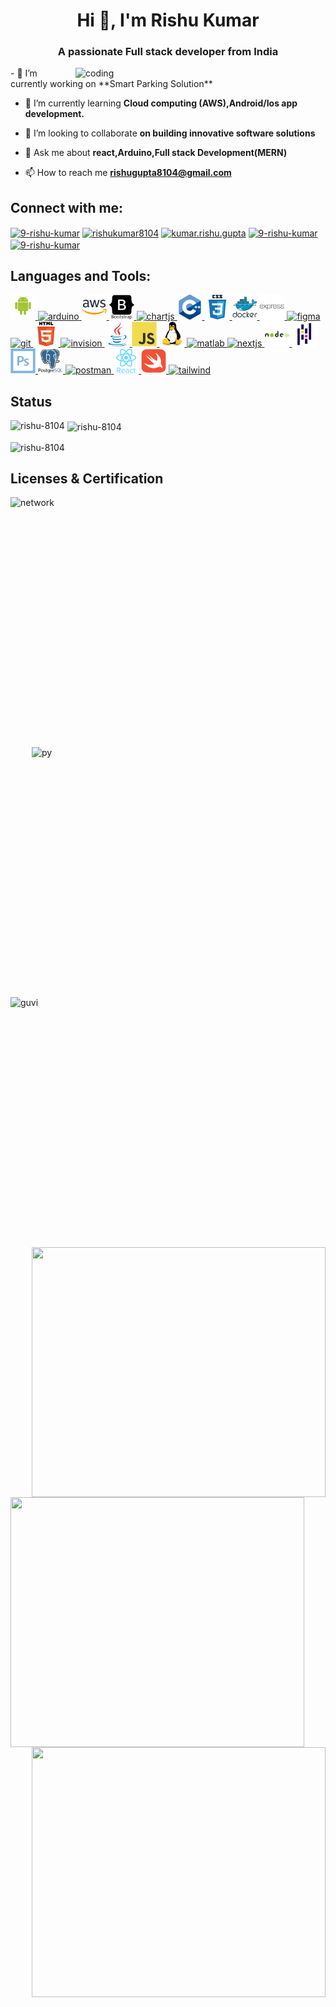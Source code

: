 <h1 align="center">Hi 👋, I'm Rishu Kumar</h1>
<h3 align="center">A passionate Full stack developer from India</h3>
<img align="right" alt="coding" width="400" src="https://www.techbabble.zone/content/images/2021/07/46207-programmer-1.gif">
- 🔭 I’m currently working on **Smart Parking Solution**

- 🌱 I’m currently learning **Cloud computing (AWS),Android/Ios app development.**

- 👯 I’m looking to collaborate **on building innovative software solutions**

- 💬 Ask me about **react,Arduino,Full stack Development(MERN)**

- 📫 How to reach me **rishugupta8104@gmail.com**

## Connect with me:
<p align="left">
<a href="https://linkedin.com/in/9-rishu-kumar" target="blank"><img align="center" src="https://raw.githubusercontent.com/rahuldkjain/github-profile-readme-generator/master/src/images/icons/Social/linked-in-alt.svg" alt="9-rishu-kumar" height="30" width="40" /></a>
<a href="https://twitter.com/rishukumar8104" target="blank"><img align="center" src="https://raw.githubusercontent.com/rahuldkjain/github-profile-readme-generator/master/src/images/icons/Social/twitter.svg" alt="rishukumar8104" height="30" width="40" /></a>
<a href="https://instagram.com/kumar.rishu.gupta" target="blank"><img align="center" src="https://raw.githubusercontent.com/rahuldkjain/github-profile-readme-generator/master/src/images/icons/Social/instagram.svg" alt="kumar.rishu.gupta" height="30" width="40" /></a>
<a href="https://dribbble.com/9-rishu-kumar" target="blank"><img align="center" src="https://raw.githubusercontent.com/rahuldkjain/github-profile-readme-generator/master/src/images/icons/Social/dribbble.svg" alt="9-rishu-kumar" height="30" width="40" /></a>
<a href="https://www.behance.net/9-rishu-kumar" target="blank"><img align="center" src="https://raw.githubusercontent.com/rahuldkjain/github-profile-readme-generator/master/src/images/icons/Social/behance.svg" alt="9-rishu-kumar" height="30" width="40" /></a>
</p>

## Languages and Tools:
<p align="left"> <a href="https://developer.android.com" target="_blank" rel="noreferrer"> <img src="https://raw.githubusercontent.com/devicons/devicon/master/icons/android/android-original-wordmark.svg" alt="android" width="40" height="40"/> </a> <a href="https://www.arduino.cc/" target="_blank" rel="noreferrer"> <img src="https://cdn.worldvectorlogo.com/logos/arduino-1.svg" alt="arduino" width="40" height="40"/> </a> <a href="https://aws.amazon.com" target="_blank" rel="noreferrer"> <img src="https://raw.githubusercontent.com/devicons/devicon/master/icons/amazonwebservices/amazonwebservices-original-wordmark.svg" alt="aws" width="40" height="40"/> </a> <a href="https://getbootstrap.com" target="_blank" rel="noreferrer"> <img src="https://raw.githubusercontent.com/devicons/devicon/master/icons/bootstrap/bootstrap-plain-wordmark.svg" alt="bootstrap" width="40" height="40"/> </a> <a href="https://www.chartjs.org" target="_blank" rel="noreferrer"> <img src="https://www.chartjs.org/media/logo-title.svg" alt="chartjs" width="40" height="40"/> </a> <a href="https://www.w3schools.com/cpp/" target="_blank" rel="noreferrer"> <img src="https://raw.githubusercontent.com/devicons/devicon/master/icons/cplusplus/cplusplus-original.svg" alt="cplusplus" width="40" height="40"/> </a> <a href="https://www.w3schools.com/css/" target="_blank" rel="noreferrer"> <img src="https://raw.githubusercontent.com/devicons/devicon/master/icons/css3/css3-original-wordmark.svg" alt="css3" width="40" height="40"/> </a> <a href="https://www.docker.com/" target="_blank" rel="noreferrer"> <img src="https://raw.githubusercontent.com/devicons/devicon/master/icons/docker/docker-original-wordmark.svg" alt="docker" width="40" height="40"/> </a> <a href="https://expressjs.com" target="_blank" rel="noreferrer"> <img src="https://raw.githubusercontent.com/devicons/devicon/master/icons/express/express-original-wordmark.svg" alt="express" width="40" height="40"/> </a> <a href="https://www.figma.com/" target="_blank" rel="noreferrer"> <img src="https://www.vectorlogo.zone/logos/figma/figma-icon.svg" alt="figma" width="40" height="40"/> </a> <a href="https://git-scm.com/" target="_blank" rel="noreferrer"> <img src="https://www.vectorlogo.zone/logos/git-scm/git-scm-icon.svg" alt="git" width="40" height="40"/> </a> <a href="https://www.w3.org/html/" target="_blank" rel="noreferrer"> <img src="https://raw.githubusercontent.com/devicons/devicon/master/icons/html5/html5-original-wordmark.svg" alt="html5" width="40" height="40"/> </a> <a href="https://www.invisionapp.com/" target="_blank" rel="noreferrer"> <img src="https://www.vectorlogo.zone/logos/invisionapp/invisionapp-icon.svg" alt="invision" width="40" height="40"/> </a> <a href="https://www.java.com" target="_blank" rel="noreferrer"> <img src="https://raw.githubusercontent.com/devicons/devicon/master/icons/java/java-original.svg" alt="java" width="40" height="40"/> </a> <a href="https://developer.mozilla.org/en-US/docs/Web/JavaScript" target="_blank" rel="noreferrer"> <img src="https://raw.githubusercontent.com/devicons/devicon/master/icons/javascript/javascript-original.svg" alt="javascript" width="40" height="40"/> </a> <a href="https://www.linux.org/" target="_blank" rel="noreferrer"> <img src="https://raw.githubusercontent.com/devicons/devicon/master/icons/linux/linux-original.svg" alt="linux" width="40" height="40"/> </a> <a href="https://www.mathworks.com/" target="_blank" rel="noreferrer"> <img src="https://upload.wikimedia.org/wikipedia/commons/2/21/Matlab_Logo.png" alt="matlab" width="40" height="40"/> </a> <a href="https://nextjs.org/" target="_blank" rel="noreferrer"> <img src="https://cdn.worldvectorlogo.com/logos/nextjs-2.svg" alt="nextjs" width="40" height="40"/> </a> <a href="https://nodejs.org" target="_blank" rel="noreferrer"> <img src="https://raw.githubusercontent.com/devicons/devicon/master/icons/nodejs/nodejs-original-wordmark.svg" alt="nodejs" width="40" height="40"/> </a> <a href="https://pandas.pydata.org/" target="_blank" rel="noreferrer"> <img src="https://raw.githubusercontent.com/devicons/devicon/2ae2a900d2f041da66e950e4d48052658d850630/icons/pandas/pandas-original.svg" alt="pandas" width="40" height="40"/> </a> <a href="https://www.photoshop.com/en" target="_blank" rel="noreferrer"> <img src="https://raw.githubusercontent.com/devicons/devicon/master/icons/photoshop/photoshop-line.svg" alt="photoshop" width="40" height="40"/> </a> <a href="https://www.postgresql.org" target="_blank" rel="noreferrer"> <img src="https://raw.githubusercontent.com/devicons/devicon/master/icons/postgresql/postgresql-original-wordmark.svg" alt="postgresql" width="40" height="40"/> </a> <a href="https://postman.com" target="_blank" rel="noreferrer"> <img src="https://www.vectorlogo.zone/logos/getpostman/getpostman-icon.svg" alt="postman" width="40" height="40"/> </a> <a href="https://reactjs.org/" target="_blank" rel="noreferrer"> <img src="https://raw.githubusercontent.com/devicons/devicon/master/icons/react/react-original-wordmark.svg" alt="react" width="40" height="40"/> </a> <a href="https://developer.apple.com/swift/" target="_blank" rel="noreferrer"> <img src="https://raw.githubusercontent.com/devicons/devicon/master/icons/swift/swift-original.svg" alt="swift" width="40" height="40"/> </a> <a href="https://tailwindcss.com/" target="_blank" rel="noreferrer"> <img src="https://www.vectorlogo.zone/logos/tailwindcss/tailwindcss-icon.svg" alt="tailwind" width="40" height="40"/> </a> </p>

##  Status
<p><img align="left" src="https://github-readme-stats.vercel.app/api/top-langs?username=rishu-8104&show_icons=true&locale=en&layout=compact" alt="rishu-8104" /></p>

<p>&nbsp;<img align="center" src="https://github-readme-stats.vercel.app/api?username=rishu-8104&show_icons=true&locale=en" alt="rishu-8104" /></p>

<p><img align="center" src="https://github-readme-streak-stats.herokuapp.com/?user=rishu-8104&" alt="rishu-8104" /></p>

## Licenses & Certification
<p><a href="https://www.credly.com/badges/490368a8-ece8-4aa7-9930-5121c3364c60/linked_in_profile" target="blank"><img width="470" height="400" align="left" alt="network" src="https://user-images.githubusercontent.com/84739698/224546925-deb33d41-6bcc-4c44-8e33-621efa6d901c.png"></a><a href="https://www.hackerrank.com/certificates/420398b61342" target="blank"><img align="right" width="470" height="400" alt="py" src="https://user-images.githubusercontent.com/84739698/224547132-2f6914fe-2f09-42d8-80e9-3ed8dda83b97.png"></a><img align="left" width="470" height="400" alt="guvi" src="https://user-images.githubusercontent.com/84739698/224547322-0c33550a-bfde-4c2e-a4a8-572c6f0d0ff6.png"><img align="right" width="470" height="400" alt="" src="https://user-images.githubusercontent.com/84739698/224547360-dbdb983e-4d1c-4919-bc6c-ce4625fad88c.png"><img align="left" width="470" height="400" alt="" src="https://user-images.githubusercontent.com/84739698/224547441-fea7d081-595c-4232-b3a5-86aba40ad58d.png"><img width="470" height="400" align="right" alt="" src="https://user-images.githubusercontent.com/84739698/224548347-d12b83f3-ec7e-483f-be8b-9ec138d22d1f.png"></p>



